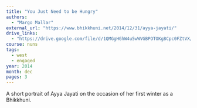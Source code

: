```yaml
---
title: "You Just Need to be Hungry"
authors:
  - "Margo Mallar"
external_url: "https://www.bhikkhuni.net/2014/12/31/ayya-jayati/"
drive_links:
  - "https://drive.google.com/file/d/1QMGgHGhW4u5wWVGBPOTOKg8Cpc0FZtVX/view?usp=drivesdk"
course: nuns
tags:
  - west
  - engaged
year: 2014
month: dec
pages: 3
---
```


A short portrait of Ayya Jayati on the occasion of her first winter as a Bhikkhuni.

